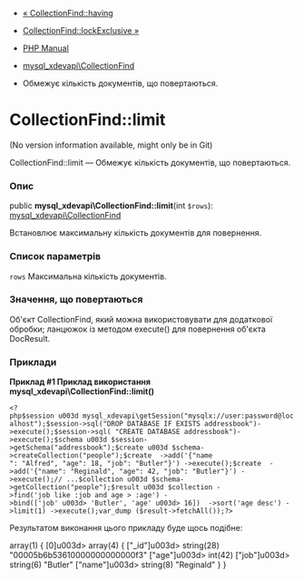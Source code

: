 - [« CollectionFind::having](mysql-xdevapi-collectionfind.having.md)
- [CollectionFind::lockExclusive
»](mysql-xdevapi-collectionfind.lockexclusive.md)

- [PHP Manual](index.md)
- [mysql_xdevapi\CollectionFind](class.mysql-xdevapi-collectionfind.md)
- Обмежує кількість документів, що повертаються.

# CollectionFind::limit

(No version information available, might only be in Git)

CollectionFind::limit — Обмежує кількість документів, що повертаються.

### Опис

public **mysql_xdevapi\CollectionFind::limit**(int `$rows`):
[mysql_xdevapi\CollectionFind](class.mysql-xdevapi-collectionfind.md)

Встановлює максимальну кількість документів для повернення.

### Список параметрів

`rows`
Максимальна кількість документів.

### Значення, що повертаються

Об'єкт CollectionFind, який можна використовувати для додаткової
обробки; ланцюжок із методом execute() для повернення об'єкта DocResult.

### Приклади

**Приклад #1 Приклад використання
**mysql_xdevapi\CollectionFind::limit()****

` <?php$session u003d mysql_xdevapi\getSession("mysqlx://user:password@localhost");$session->sql("DROP DATABASE IF EXISTS addressbook")->execute();$session->sql( "CREATE DATABASE addressbook")->execute();$schema u003d $session->getSchema("addressbook");$create u003d $schema->createCollection("people");$create  ->add('{"name ": "Alfred", "age": 18, "job": "Butler"}') ->execute();$create  ->add('{"name": "Reginald", "age": 42, "job": "Butler"}') ->execute();// ...$collection u003d $schema->getCollection("people");$result u003d $collection ->find('job like :job and age > :age') ->bind(['job' u003d> 'Butler', 'age' u003d> 16])  ->sort('age desc') ->limit(1) ->execute();var_dump ($result->fetchAll());?> `

Результатом виконання цього прикладу буде щось подібне:

array(1) {
[0]u003d>
array(4) {
["_id"]u003d>
string(28) "00005b6b53610000000000000f3"
["age"]u003d>
int(42)
["job"]u003d>
string(6) "Butler"
["name"]u003d>
string(8) "Reginald"
}
}
